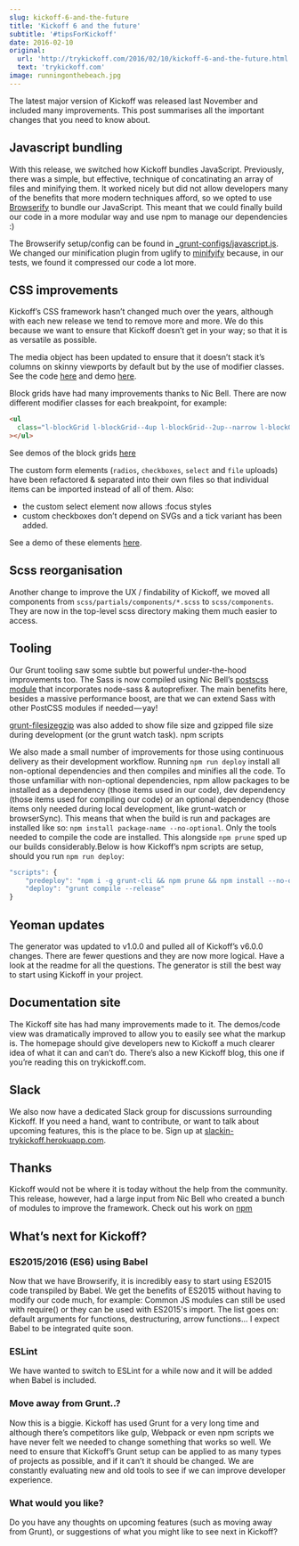 ```yaml
---
slug: kickoff-6-and-the-future
title: 'Kickoff 6 and the future'
subtitle: '#tipsForKickoff'
date: 2016-02-10
original:
  url: 'http://trykickoff.com/2016/02/10/kickoff-6-and-the-future.html'
  text: 'trykickoff.com'
image: runningonthebeach.jpg
---
```


The latest major version of Kickoff was released last November and included many improvements. This post summarises all the important changes that you need to know about.

## Javascript bundling

With this release, we switched how Kickoff bundles JavaScript. Previously, there was a simple, but effective, technique of concatinating an array of files and minifying them. It worked nicely but did not allow developers many of the benefits that more modern techniques afford, so we opted to use [Browserify](http://browserify.org/) to bundle our JavaScript. This meant that we could finally build our code in a more modular way and use npm to manage our dependencies :)

The Browserify setup/config can be found in [\_grunt-configs/javascript.js](https://github.com/TryKickoff/kickoff/blob/master/_grunt-configs/javascript.js). We changed our minification plugin from uglify to [minifyify](https://github.com/ben-ng/minifyify) because, in our tests, we found it compressed our code a lot more.

## CSS improvements

Kickoff’s CSS framework hasn’t changed much over the years, although with each new release we tend to remove more and more. We do this because we want to ensure that Kickoff doesn’t get in your way; so that it is as versatile as possible.

The media object has been updated to ensure that it doesn’t stack it’s columns on skinny viewports by default but by the use of modifier classes. See the code [here](https://github.com/TryKickoff/kickoff/blob/master/assets/src/scss/components/_media-object.scss) and demo [here](http://trykickoff.com/demos/components.html#mediaobject).

Block grids have had many improvements thanks to Nic Bell. There are now different modifier classes for each breakpoint, for example:

```html
<ul
  class="l-blockGrid l-blockGrid--4up l-blockGrid--2up--narrow l-blockGrid--6up--wide"
></ul>
```

See demos of the block grids [here](http://trykickoff.com/demos/components.html#blockgrids)

The custom form elements (`radios`, `checkboxes`, `select` and `file` uploads) have been refactored & separated into their own files so that individual items can be imported instead of all of them. Also:

- the custom select element now allows :focus styles
- custom checkboxes don’t depend on SVGs and a tick variant has been added.

See a demo of these elements [here](http://trykickoff.com/demos/forms.html#customfields).

## Scss reorganisation

Another change to improve the UX / findability of Kickoff, we moved all components from `scss/partials/components/*.scss` to `scss/components`. They are now in the top-level scss directory making them much easier to access.

## Tooling

Our Grunt tooling saw some subtle but powerful under-the-hood improvements too. The Sass is now compiled using Nic Bell’s [postscss module](https://github.com/nicbell/postscss) that incorporates node-sass & autoprefixer. The main benefits here, besides a massive performance boost, are that we can extend Sass with other PostCSS modules if needed — yay!

[grunt-filesizegzip](https://github.com/mrmartineau/grunt-filesizegzip) was also added to show file size and gzipped file size during development (or the grunt watch task).
npm scripts

We also made a small number of improvements for those using continuous delivery as their development workflow. Running `npm run deploy` install all non-optional dependencies and then compiles and minifies all the code. To those unfamiliar with non-optional dependencies, npm allow packages to be installed as a dependency (those items used in our code), dev dependency (those items used for compiling our code) or an optional dependency (those items only needed during local development, like grunt-watch or browserSync). This means that when the build is run and packages are installed like so: `npm install package-name --no-optional`. Only the tools needed to compile the code are installed. This alongside `npm prune` sped up our builds considerably.Below is how Kickoff’s npm scripts are setup, should you run `npm run deploy`:

```js
"scripts": {
    "predeploy": "npm i -g grunt-cli && npm prune && npm install --no-optional",
    "deploy": "grunt compile --release"
}
```

## Yeoman updates

The generator was updated to v1.0.0 and pulled all of Kickoff’s v6.0.0 changes. There are fewer questions and they are now more logical. Have a look at the readme for all the questions. The generator is still the best way to start using Kickoff in your project.

## Documentation site

The Kickoff site has had many improvements made to it. The demos/code view was dramatically improved to allow you to easily see what the markup is. The homepage should give developers new to Kickoff a much clearer idea of what it can and can’t do. There’s also a new Kickoff blog, this one if you’re reading this on trykickoff.com.

## Slack

We also now have a dedicated Slack group for discussions surrounding Kickoff. If you need a hand, want to contribute, or want to talk about upcoming features, this is the place to be. Sign up at [slackin-trykickoff.herokuapp.com](http://slackin-trykickoff.herokuapp.com/).

## Thanks

Kickoff would not be where it is today without the help from the community. This release, however, had a large input from Nic Bell who created a bunch of modules to improve the framework. Check out his work on [npm]()

## What’s next for Kickoff?

### ES2015/2016 (ES6) using Babel

Now that we have Browserify, it is incredibly easy to start using ES2015 code transpiled by Babel. We get the benefits of ES2015 without having to modify our code much, for example: Common JS modules can still be used with require() or they can be used with ES2015's import. The list goes on: default arguments for functions, destructuring, arrow functions… I expect Babel to be integrated quite soon.

### ESLint

We have wanted to switch to ESLint for a while now and it will be added when Babel is included.

### Move away from Grunt..?

Now this is a biggie. Kickoff has used Grunt for a very long time and although there’s competitors like gulp, Webpack or even npm scripts we have never felt we needed to change something that works so well. We need to ensure that Kickoff’s Grunt setup can be applied to as many types of projects as possible, and if it can’t it should be changed. We are constantly evaluating new and old tools to see if we can improve developer experience.

### What would you like?

Do you have any thoughts on upcoming features (such as moving away from Grunt), or suggestions of what you might like to see next in Kickoff?
